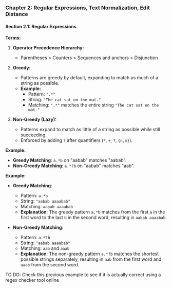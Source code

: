 ### Chapter 2: Regular Expressions, Text Normalization, Edit Distance

#### Section 2.1: Regular Expressions

**Terms:**

1. **Operator Precedence Hierarchy:**
   - Parentheses > Counters > Sequences and anchors > Disjunction

2. **Greedy:**
   - Patterns are greedy by default, expanding to match as much of a string as possible.
   - **Example:**
     - Pattern: `".*"`
     - String: `"The cat sat on the mat."`
     - Matching: `".*"` matches the entire string `"The cat sat on the mat."`

3. **Non-Greedy (Lazy):**
   - Patterns expand to match as little of a string as possible while still succeeding.
   - Enforced by adding `?` after quantifiers (`*`, `+`, `?`, `{n,m}`).

**Example:**
- **Greedy Matching**: `a.*b` on "aabab" matches "aabab".
- **Non-Greedy Matching**: `a.*?b` on "aabab" matches "aab".

**Example:**
- **Greedy Matching**:
  - Pattern: `a.*b`
  - String: `"aabab aaaabab"`
  - Matching: `aabab aaaabab`
  - **Explanation**: The greedy pattern `a.*b` matches from the first `a` in the first word to the last `b` in the second word, resulting in `aabab aaaabab`.

- **Non-Greedy Matching**:
  - Pattern: `a.*?b`
  - String: `"aabab aaaabab"`
  - Matching: `aab` and `aaab`
  - **Explanation**: The non-greedy pattern `a.*?b` matches the shortest possible strings separately, resulting in `aab` from the first word and `aaab` from the second word.

TO DO: Check this previous example to see if it is actually correct using a regex checker tool online